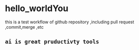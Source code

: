 # hello_worldYou
this is a test workflow of github repository ,including pull request ,commit,merge ,etc

## ``ai is great pruductivty tools``
